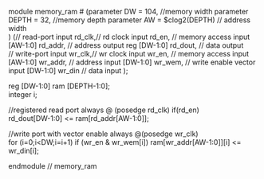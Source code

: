 module memory_ram  # (parameter DW    = 104,           //memory width
			 parameter DEPTH = 32,            //memory depth
			 parameter AW    = $clog2(DEPTH)  // address width  
			 ) 
   (// read-port
    input 		rd_clk,// rd clock
    input 		rd_en, // memory access
    input [AW-1:0] 	rd_addr, // address
    output reg [DW-1:0] rd_dout, // data output   
    // write-port
    input 		wr_clk,// wr clock
    input 		wr_en, // memory access
    input [AW-1:0] 	wr_addr, // address
    input [DW-1:0] 	wr_wem, // write enable vector    
    input [DW-1:0] 	wr_din // data input
    );
   
   reg [DW-1:0]        ram    [DEPTH-1:0];  
   integer 	       i;
      
   //registered read port
   always @ (posedge rd_clk)
     if(rd_en)       
       rd_dout[DW-1:0] <= ram[rd_addr[AW-1:0]];
   
   //write port with vector enable
   always @(posedge wr_clk)    
     for (i=0;i<DW;i=i+1)
       if (wr_en & wr_wem[i]) 
         ram[wr_addr[AW-1:0]][i] <= wr_din[i];
  
endmodule // memory_ram